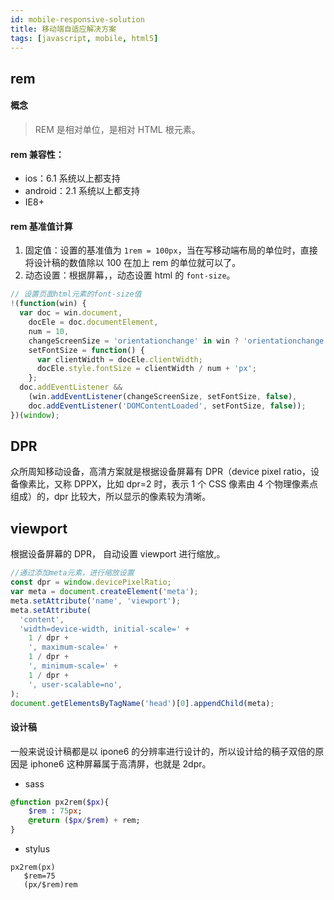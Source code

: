 ```yaml
---
id: mobile-responsive-solution
title: 移动端自适应解决方案
tags: [javascript, mobile, html5]
---
```


## rem

#### 概念

> REM 是相对单位，是相对 HTML 根元素。

#### rem 兼容性：

- ios：6.1 系统以上都支持
- android：2.1 系统以上都支持
- IE8+

<!--truncate-->

#### rem 基准值计算

1. 固定值：设置的基准值为 `1rem = 100px`，当在写移动端布局的单位时，直接将设计稿的数值除以 100 在加上 rem 的单位就可以了。
2. 动态设置：根据屏幕，，动态设置 html 的 `font-size`。

```javascript
// 设置页面html元素的font-size值
!(function(win) {
  var doc = win.document,
    docEle = doc.documentElement,
    num = 10,
    changeScreenSize = 'orientationchange' in win ? 'orientationchange' : 'resize',
    setFontSize = function() {
      var clientWidth = docEle.clientWidth;
      docEle.style.fontSize = clientWidth / num + 'px';
    };
  doc.addEventListener &&
    (win.addEventListener(changeScreenSize, setFontSize, false),
    doc.addEventListener('DOMContentLoaded', setFontSize, false));
})(window);
```

## DPR

众所周知移动设备，高清方案就是根据设备屏幕有 DPR（device pixel ratio，设备像素比，又称 DPPX，比如 dpr=2 时，表示 1 个 CSS 像素由 4 个物理像素点组成）的，dpr 比较大，所以显示的像素较为清晰。

## viewport

根据设备屏幕的 DPR， 自动设置 viewport 进行缩放,。

```javascript
//通过添加meta元素，进行缩放设置
const dpr = window.devicePixelRatio;
var meta = document.createElement('meta');
meta.setAttribute('name', 'viewport');
meta.setAttribute(
  'content',
  'width=device-width, initial-scale=' +
    1 / dpr +
    ', maximum-scale=' +
    1 / dpr +
    ', minimum-scale=' +
    1 / dpr +
    ', user-scalable=no',
);
document.getElementsByTagName('head')[0].appendChild(meta);
```

#### 设计稿

一般来说设计稿都是以 ipone6 的分辨率进行设计的，所以设计给的稿子双倍的原因是 iphone6 这种屏幕属于高清屏，也就是 2dpr。

- sass

```sass
@function px2rem($px){
    $rem : 75px;
    @return ($px/$rem) + rem;
}
```

- stylus

```stylus
px2rem(px)
   $rem=75
   (px/$rem)rem

```
